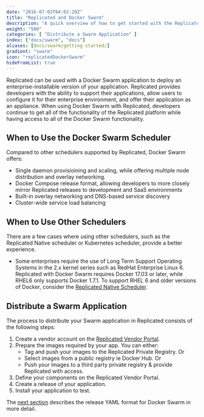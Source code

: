 ```yaml
---
date: "2016-07-03T04:02:20Z"
title: "Replicated and Docker Swarm"
description: "A quick overview of how to get started with the Replicated Docker Swarm scheduler."
weight: "500"
categories: [ "Distribute a Swarm Application" ]
index: ["docs/swarm", "docs"]
aliases: [docs/swarm/getting-started/]
gradient: "swarm"
icon: "replicatedDockerSwarm"
hideFromList: true
---
```


Replicated can be used with a Docker Swarm application to deploy an enterprise-installable version of your application. Replicated provides developers with the ability to support their applications, allow users to configure it for their enterprise environment, and offer their application as an appliance. When using Docker Swarm with Replicated, developers continue to get all of the functionality of the Replicated platform while having access to all of the Docker Swarm functionality.

## When to Use the Docker Swarm Scheduler

Compared to other schedulers supported by Replicated, Docker Swarm offers:

* Single daemon provisioining and scaling, while offering multiple node distribution and overlay networking.
* Docker Compose release format, allowing developers to more closely mirror Replicated releases to development and SaaS environments
* Built-in overlay networking and DNS-based service discovery
* Cluster-wide service load balancing

## When to Use Other Schedulers

There are a few cases where using other schedulers, such as the Replicated Native scheduler or Kubernetes scheduler, provide a better experience.

* Some enterprises require the use of Long Term Support Operating Systems in the 2.x kernel series such as RedHat Enterprise Linux 6. Replicated with Docker Swarm requires Docker 17.03 or later, while RHEL6 only supports Docker 1.7.1. To support RHEL 6 and older versions of Docker, consider the [Replicated Native Scheduler](/docs/native/getting-started).

## Distribute a Swarm Application

The process to distribute your Swarm application in Replicated consists of the following steps:

1. Create a vendor account on the [Replicated Vendor Portal](https://vendor.replicated.com/signup).
1. Prepare the images required by your app. You can either:
   * Tag and push your images to the Replicated Private Registry. Or
   * Select images from a public registry ie Docker Hub. Or
   * Push your images to a third party private registry & provide Replicated with access.
1. Define your components on the Replicated Vendor Portal.
1. Create a release of your application.
1. Install your application to test.

The [next section](/docs/swarm/packaging-an-application/) describes the release YAML format for Docker Swarm in more detail.
